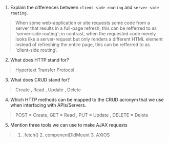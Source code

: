 1.  Explain the differences between `client-side routing` and `server-side routing`.
> When some web-application or site requests some code from a server that results in a full-page refresh, this can be refferred to as 'server-side routing'; in contrast, when the requested code merely looks like a server-request but only renders a different HTML element instead of refreshing the entire page, this can be refferred to as 'client-side routing'.
2.  What does HTTP stand for?
> Hypertext Transfer Protocol
3.  What does CRUD stand for?
> Create , Read , Update , Delete
4.  Which HTTP methods can be mapped to the CRUD acronym that we use when interfacing with APIs/Servers.
> POST = Create, GET = Read , PUT = Update , DELETE = Delete
5.  Mention three tools we can use to make AJAX requests
>   1. .fetch()
    2. componentDidMount
    3. AXIOS
